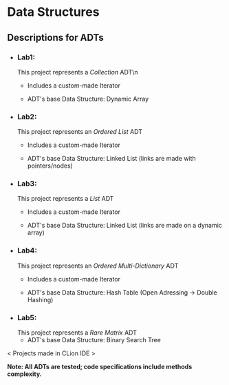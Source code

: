   #   Data Structures
<h2>Descriptions for ADTs</h2>

- <h3>Lab1:</h3>
  This project represents a <i>Collection</i> ADT\n
  
  - Includes a custom-made Iterator
  
  - ADT's base Data Structure: Dynamic Array
  
- <h3>Lab2:</h3>
  This project represents an <i>Ordered List</i> ADT
  
  - Includes a custom-made Iterator
  
  - ADT's base Data Structure: Linked List (links are made with pointers/nodes)
  
- <h3>Lab3:</h3>
  This project represents a <i>List</i> ADT
  
  - Includes a custom-made Iterator

  - ADT's base Data Structure: Linked List (links are made on a dynamic array)

- <h3>Lab4:</h3>
  This project represents an <i>Ordered Multi-Dictionary</i> ADT
  
  - Includes a custom-made Iterator

  - ADT's base Data Structure: Hash Table (Open Adressing -> Double Hashing)

- <h3>Lab5:</h3>
  This project represents a <i>Rare Matrix</i> ADT
  
  - ADT's base Data Structure: Binary Search Tree

< Projects made in CLion IDE >

<b>Note: All ADTs are tested; code specifications include methods complexity.
